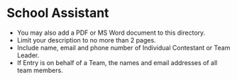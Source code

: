 # School Assistant

* You may also add a PDF or MS Word document to this directory.
* Limit your description to no more than 2 pages.
* Include name, email and phone number of Individual Contestant or Team Leader.
* If Entry is on behalf of a Team, the names and email addresses of all team members.
